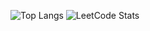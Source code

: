 ![Top Langs](https://github-readme-stats.vercel.app/api/top-langs/?username=Luzivog&layout=compact)
![LeetCode Stats](https://leetcode.card.workers.dev/Luzivog?theme=dark&font=baloo&extension=null)
